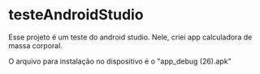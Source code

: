 # testeAndroidStudio
Esse projeto é um teste do android studio.
Nele, criei app calculadora de massa corporal.

O arquivo para instalação no dispositivo é o "app_debug (26).apk"
